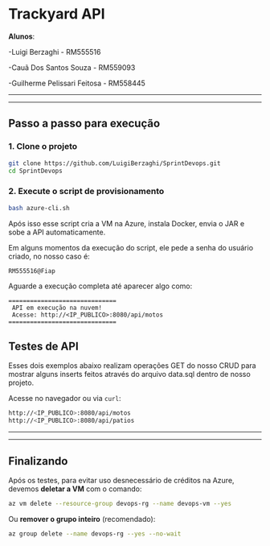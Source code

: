 # Trackyard API

**Alunos**:&#x20;

-Luigi Berzaghi - RM555516

-Cauã Dos Santos Souza - RM559093

-Guilherme Pelissari Feitosa - RM558445 

---

---

## Passo a passo para execução

### 1. Clone o projeto

```bash
git clone https://github.com/LuigiBerzaghi/SprintDevops.git
cd SprintDevops
```

### 2. Execute o script de provisionamento

```bash
bash azure-cli.sh
```

Após isso esse script cria a VM na Azure, instala Docker, envia o JAR e sobe a API automaticamente.

Em alguns momentos da execução do script, ele pede a senha do usuário criado, no nosso caso é:
```
RM555516@Fiap
```

Aguarde a execução completa até aparecer algo como:

```
==============================
 API em execução na nuvem!
 Acesse: http://<IP_PUBLICO>:8080/api/motos
==============================
```

## Testes de API

Esses dois exemplos abaixo realizam operações GET do nosso CRUD para mostrar alguns inserts feitos através do arquivo data.sql dentro de nosso projeto.

Acesse no navegador ou via `curl`:

```bash
http://<IP_PUBLICO>:8080/api/motos
http://<IP_PUBLICO>:8080/api/patios
```

---

---

## Finalizando

Após os testes, para evitar uso desnecessário de créditos na Azure, devemos **deletar a VM** com o comando:

```bash
az vm delete --resource-group devops-rg --name devops-vm --yes
```

Ou **remover o grupo inteiro** (recomendado):

```bash
az group delete --name devops-rg --yes --no-wait
```
